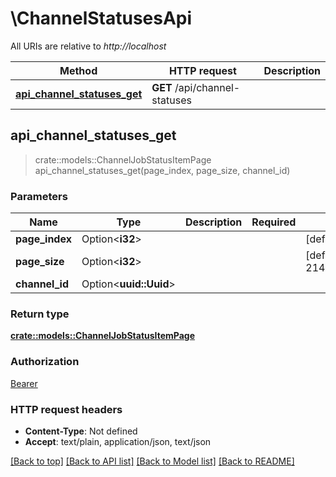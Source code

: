 # \ChannelStatusesApi

All URIs are relative to *http://localhost*

Method | HTTP request | Description
------------- | ------------- | -------------
[**api_channel_statuses_get**](ChannelStatusesApi.md#api_channel_statuses_get) | **GET** /api/channel-statuses | 



## api_channel_statuses_get

> crate::models::ChannelJobStatusItemPage api_channel_statuses_get(page_index, page_size, channel_id)


### Parameters


Name | Type | Description  | Required | Notes
------------- | ------------- | ------------- | ------------- | -------------
**page_index** | Option<**i32**> |  |  |[default to 0]
**page_size** | Option<**i32**> |  |  |[default to 2147483647]
**channel_id** | Option<**uuid::Uuid**> |  |  |

### Return type

[**crate::models::ChannelJobStatusItemPage**](ChannelJobStatusItemPage.md)

### Authorization

[Bearer](../README.md#Bearer)

### HTTP request headers

- **Content-Type**: Not defined
- **Accept**: text/plain, application/json, text/json

[[Back to top]](#) [[Back to API list]](../README.md#documentation-for-api-endpoints) [[Back to Model list]](../README.md#documentation-for-models) [[Back to README]](../README.md)

